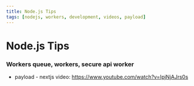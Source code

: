 ```yaml
---
title: Node.js Tips
tags: [nodejs, workers, development, videos, payload]
---
```


# Node.js Tips

### Workers queue, workers, secure api worker
- payload - nextjs video: https://www.youtube.com/watch?v=IpjNjAJrs0s

